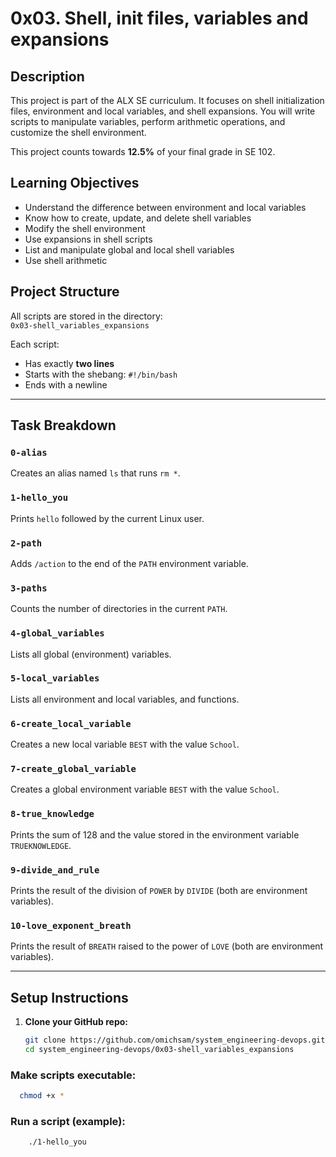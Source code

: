 # 0x03. Shell, init files, variables and expansions

## Description

This project is part of the ALX SE curriculum. It focuses on shell initialization files, environment and local variables, and shell expansions. You will write scripts to manipulate variables, perform arithmetic operations, and customize the shell environment.

This project counts towards **12.5%** of your final grade in SE 102.

## Learning Objectives

- Understand the difference between environment and local variables
- Know how to create, update, and delete shell variables
- Modify the shell environment
- Use expansions in shell scripts
- List and manipulate global and local shell variables
- Use shell arithmetic



## Project Structure

All scripts are stored in the directory:  
`0x03-shell_variables_expansions`

Each script:
- Has exactly **two lines**
- Starts with the shebang: `#!/bin/bash`
- Ends with a newline

---

## Task Breakdown

### `0-alias`
Creates an alias named `ls` that runs `rm *`.

### `1-hello_you`
Prints `hello` followed by the current Linux user.

### `2-path`
Adds `/action` to the end of the `PATH` environment variable.

### `3-paths`
Counts the number of directories in the current `PATH`.

### `4-global_variables`
Lists all global (environment) variables.

### `5-local_variables`
Lists all environment and local variables, and functions.

### `6-create_local_variable`
Creates a new local variable `BEST` with the value `School`.

### `7-create_global_variable`
Creates a global environment variable `BEST` with the value `School`.

### `8-true_knowledge`
Prints the sum of 128 and the value stored in the environment variable `TRUEKNOWLEDGE`.

### `9-divide_and_rule`
Prints the result of the division of `POWER` by `DIVIDE` (both are environment variables).

### `10-love_exponent_breath`
Prints the result of `BREATH` raised to the power of `LOVE` (both are environment variables).

---

## Setup Instructions

1. **Clone your GitHub repo:**
   ```bash
   git clone https://github.com/omichsam/system_engineering-devops.git
   cd system_engineering-devops/0x03-shell_variables_expansions


### Make scripts executable:
```bash 
  chmod +x * 
  ```

### Run a script (example):
```bash
    ./1-hello_you 
```